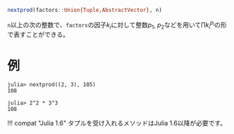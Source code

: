 ```julia
nextprod(factors::Union{Tuple,AbstractVector}, n)
```

`n`以上の次の整数で、`factors`の因子$k_i$に対して整数$p_1$, $p_2$などを用いて$\prod k_i^{p_i}$の形で表すことができる。

# 例

```jldoctest
julia> nextprod((2, 3), 105)
108

julia> 2^2 * 3^3
108
```

!!! compat "Julia 1.6"
    タプルを受け入れるメソッドはJulia 1.6以降が必要です。

